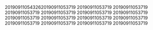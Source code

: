 2019091105432620190911053719
20190911053719
20190911053719
20190911053719
20190911053719
20190911053719
20190911053719
20190911053719
20190911053719
20190911053719
20190911053719
20190911053719
20190911053719
20190911053719
20190911053719
